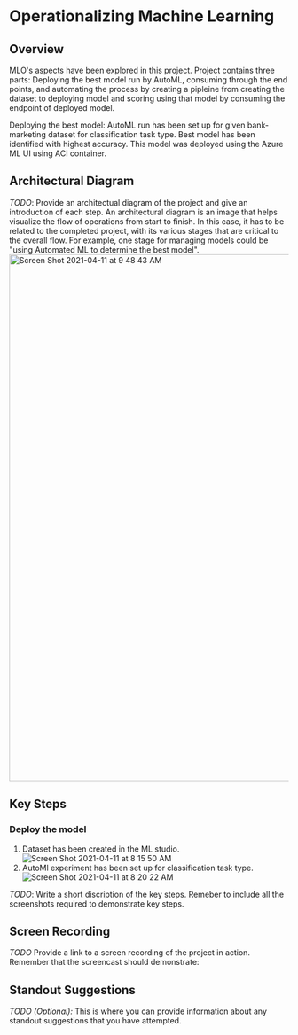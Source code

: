 # Operationalizing Machine Learning

## Overview
MLO's aspects have been explored in this project. Project contains three parts: Deploying the best model run by AutoML, consuming through the end points, and automating the process by creating a pipleine from creating the dataset to deploying model and scoring using that model by consuming the endpoint of deployed model.

Deploying the best model: AutoML run has been set up for given bank-marketing dataset for classification task type. Best model has been identified with highest accuracy. This model was deployed using the Azure ML UI using ACI container. 


## Architectural Diagram
*TODO*: Provide an architectual diagram of the project and give an introduction of each step. An architectural diagram is an image that helps visualize the flow of operations from start to finish. In this case, it has to be related to the completed project, with its various stages that are critical to the overall flow. For example, one stage for managing models could be "using Automated ML to determine the best model". 
<img width="951" alt="Screen Shot 2021-04-11 at 9 48 43 AM" src="https://user-images.githubusercontent.com/76555474/114292538-c8de5b00-9aac-11eb-9761-9937f24ac0ba.png">


## Key Steps
### Deploy the model
1. Dataset has been created in the ML studio.
![Screen Shot 2021-04-11 at 8 15 50 AM](https://user-images.githubusercontent.com/76555474/114290571-33d46580-9a9e-11eb-9309-eb3a2c0194f8.png)
2. AutoMl experiment has been set up for classification task type.
![Screen Shot 2021-04-11 at 8 20 22 AM](https://user-images.githubusercontent.com/76555474/114290660-d260c680-9a9e-11eb-8fed-7f26aa8ecf3b.png)
 

*TODO*: Write a short discription of the key steps. Remeber to include all the screenshots required to demonstrate key steps. 

## Screen Recording
*TODO* Provide a link to a screen recording of the project in action. Remember that the screencast should demonstrate:

## Standout Suggestions
*TODO (Optional):* This is where you can provide information about any standout suggestions that you have attempted.
